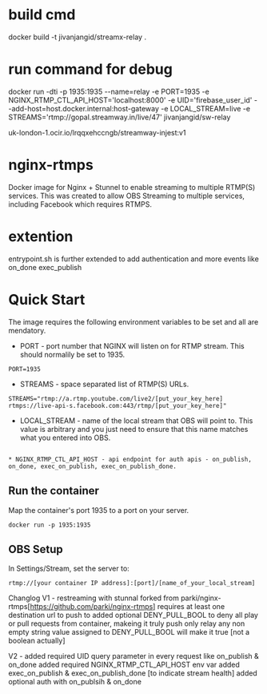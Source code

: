 # build cmd
docker build -t jivanjangid/streamx-relay .

# run command for debug
docker run -dti -p 1935:1935 --name=relay -e PORT=1935 -e NGINX_RTMP_CTL_API_HOST='localhost:8000' -e UID='firebase_user_id' --add-host=host.docker.internal:host-gateway -e LOCAL_STREAM=live -e STREAMS='rtmp://gopal.streamway.in/live/47'   jivanjangid/sw-relay


uk-london-1.ocir.io/lrqqxehccngb/streamway-injest:v1


# nginx-rtmps
Docker image for Nginx + Stunnel to enable streaming to multiple RTMP(S) services. This was created to allow OBS Streaming to multiple services, including Facebook which requires RTMPS.

# extention 
entrypoint.sh is further extended to add authentication and more events like on_done exec_publish


# Quick Start
The image requires the following environment variables to be set and all are mendatory. 

* PORT - port number that NGINX will listen on for RTMP stream. This should normalily be set to 1935.
```
PORT=1935
```

* STREAMS - space separated list of RTMP(S) URLs. 
```
STREAMS="rtmp://a.rtmp.youtube.com/live2/[put_your_key_here] rtmps://live-api-s.facebook.com:443/rtmp/[put_your_key_here]" 
```

* LOCAL_STREAM - name of the local stream that OBS will point to. This value is arbitrary and you just need to ensure that this name matches what you entered into OBS.
```

* NGINX_RTMP_CTL_API_HOST - api endpoint for auth apis - on_publish, on_done, exec_on_publish, exec_on_publish_done.
```

## Run the container
Map the container's port 1935 to a port on your server.
```
docker run -p 1935:1935
```

## OBS Setup
In Settings/Stream, set the server to:
```
rtmp://[your container IP address]:[port]/[name_of_your_local_stream]
```

Changlog
V1 - restreaming with stunnal forked from parki/nginx-rtmps[https://github.com/parki/nginx-rtmps]
     requires at least one destination url to push to
     added optional DENY_PULL_BOOL to deny all play or pull requests from container, makeing it truly push only relay
     any non empty string value assigned to DENY_PULL_BOOL will make it true [not a boolean actually] 

V2 - added required UID query parameter in every request like on_publish & on_done
     added required NGINX_RTMP_CTL_API_HOST env var
     added exec_on_publish & exec_on_publish_done [to indicate stream health]
     added optional auth with on_publsih & on_done
     


